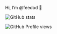 Hi, I’m @feedod 👋

![GitHub stats](https://github-readme-stats.vercel.app/api?username=feedod&show_icons=true&theme=midnight-purple&hide_border=true&border_radius=20&include_all_commits=true&count_private=false)

![GitHub Profile views](https://komarev.com/ghpvc/?username=feedod&color=blueviolet)